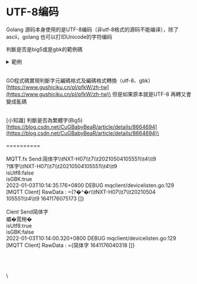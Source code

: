 # UTF-8编码

Golang 源码本身使用的是UTF-8编码（非utf-8格式的源码不能编译），除了ascii，golang 也可以打印Unicode的字符编码



判斷是否是big5或是gbk的範例碼

<details>

<summary>範例</summary>

```go

func isBig5(data []byte) bool {
length := len(data)
var i int = 0
for i < length {
if data[0] >= 0x81 && data[0] <= 0xFE {
//if(strIn[0]>=(char)0x81 && strIn[0]<=(char)0xFE)

if data[1] >= 0x40 && data[1] <= 0x7E {
// if(strIn[1]>=(char)0x40 && strIn[1]<=(char)0x7E)
return true
} else if data[1] >= 0xA1 && data[1] <= 0xFE {
// if(strIn[1]>=(char)0xA1 && strIn[1]<=(char)0xF1)

return true
} else {
return false

}
} else {

return false

}
}
return true
}
--------
func isBig5(data []byte) bool {
length := len(data)
var i int = 0
for i < length {
if data[i] >= 0x81 && data[i] <= 0xFE {
//if(strIn[0]>=(char)0x81 && strIn[0]<=(char)0xFE)
i++
if data[i] >= 0x40 && data[i] <= 0x7E {
// if(strIn[1]>=(char)0x40 && strIn[1]<=(char)0x7E)
i++
continue
} else if data[i] >= 0xA1 && data[i] <= 0xFE {
// if(strIn[1]>=(char)0xA1 && strIn[1]<=(char)0xF1)

i++
continue
} else {
return false

}
} else {

return false

}
}
return true
}

go
```

</details>

\
GO程式碼實現判斷字元編碼格式及編碼格式轉換（utf-8、gbk）\
[https://www.gushiciku.cn/pl/pfkW/zh-tw](https://www.gushiciku.cn/pl/pfkW/zh-tw)\
但是如果原本就是UTF-8 再轉又會變成亂碼

\
\[小知識] 判斷是否為繁體字(Big5)\
[https://blog.csdn.net/CuGBabyBeaR/article/details/8664694](https://blog.csdn.net/CuGBabyBeaR/article/details/8664694)\
\
\
\==========\
\
MQTT.fx Send:简体字\\\tNXT-H07\\\t7\\\t20210504105551\\\t4\\\t9\
?体字\\\tNXT-H07\\\t7\\\t20210504105551\\\t4\\\t9\
isUtf8:false\
isGBK:true\
2022-01-03T10:14:35.176+0800 DEBUG mqclient/devicelisten.go:129 \[MQTT Client] RawData : ={?�^�r\\\tNXT-H07\\\t7\\\t20210504\
105551\\\t4\\\t9 1641176075173 \[]}\
\
Cient Send简体字\
蝞�雿枏�\
isUtf8:true\
isGBK:false\
2022-01-03T10:14:00.320+0800 DEBUG mqclient/devicelisten.go:129 \[MQTT Client] RawData : ={简体字 1641176040318 \[]}

\
\
\
\
